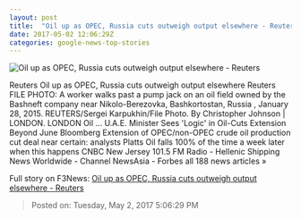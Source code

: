 ```yaml
---
layout: post
title:  "Oil up as OPEC, Russia cuts outweigh output elsewhere - Reuters"
date: 2017-05-02 12:06:29Z
categories: google-news-top-stories
---
```


![Oil up as OPEC, Russia cuts outweigh output elsewhere - Reuters](http://s2.reutersmedia.net/resources/r/?m=02&d=20170501&t=2&i=1182806278&w=&fh=545px&fw=&ll=&pl=&sq=&r=LYNXMPED401IC)

Reuters Oil up as OPEC, Russia cuts outweigh output elsewhere Reuters FILE PHOTO: A worker walks past a pump jack on an oil field owned by the Bashneft company near Nikolo-Berezovka, Bashkortostan, Russia , January 28, 2015. REUTERS/Sergei Karpukhin/File Photo. By Christopher Johnson | LONDON. LONDON Oil ... U.A.E. Minister Sees 'Logic' in Oil-Cuts Extension Beyond June Bloomberg Extension of OPEC/non-OPEC crude oil production cut deal near certain: analysts Platts Oil falls 100% of the time a week later when this happens CNBC New Jersey 101.5 FM Radio - Hellenic Shipping News Worldwide - Channel NewsAsia - Forbes all 188 news articles »


Full story on F3News: [Oil up as OPEC, Russia cuts outweigh output elsewhere - Reuters](http://www.f3nws.com/n/TPbdbG)

> Posted on: Tuesday, May 2, 2017 5:06:29 PM
